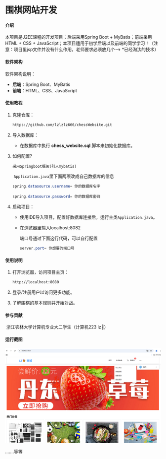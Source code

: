 # 围棋网站开发

#### 介绍

本项目是J2EE课程的开发项目；后端采用Spring Boot + MyBatis；前端采用HTML + CSS + JavaScript；本项目适用于初学后端以及前端的同学学习！（注意：项目里jsp文件并没有什么作用，老师要求必须放几个--> *已经淘汰的技术）

#### 软件架构

软件架构说明：

- **后端**：Spring Boot、MyBatis
- **前端**：HTML、CSS、JavaScript

#### 使用教程

1. 克隆仓库：

   ```bash
   https://github.com/lzlzlz666/chessWebsite.git
   ```

2. 导入数据库：

   - 在数据库中执行 **chess_website.sql** 脚本来初始化数据库。

3. 如何配置?

       采用Springboot框架(引入mybatis)

    ​    `Application.java`里下面两项改成自己数据库的信息

    ```java
    spring.datasource.username= 你的数据库名字
    
    spring.datasource.password= 你的数据库密码
    ```

4. 启动项目：

   - 使用IDE导入项目，配置好数据库连接后，运行主类`Application.java`。

   - 在浏览器里输入localhost:8082

     端口号通过下面这行代码，可以自行配置

     ```java
     server.port= 你想要的端口号
     ```

#### 使用说明

1. 打开浏览器，访问项目主页：

   ```bash
   http://localhost:8080
   ```

2. 登录/注册用户以访问更多功能。

3. 了解围棋的基本规则并开始对战。

   

#### 参与贡献

​      浙江农林大学计算机专业大二学生（计算机223 lz👑）



#### 运行截图


![项目截图](https://github.com/lzlzlz666/vue-shop/blob/main/1740559508446.jpg)


.......等等
